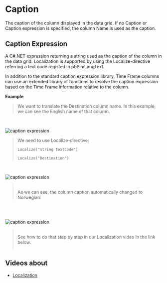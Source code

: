 # Caption

The caption of the column displayed in the data grid. If no Caption or Caption expression is specified, the column Name is used as the caption.
<br/>

## Caption Expression

A C#.NET expression returning a string used as the caption of the column in the data grid. Localization is supported by using the Localize-directive referring a text code registed in pbSimLangText.

In addition to the standard caption expression library, Time Frame columns can use an extended library of functions to resolve the caption expression based on the Time Frame information relative to the column.

**Example**
>
>We want to translate the Destination column name. In this example, we can see the English name of that column. 
<br/>

![caption expression](https://profitbasedocs.blob.core.windows.net/images/capt%20ex1.png)
<br/>

>We need to use Localize-directive:
><br/>
>
>``Localize("string textCode")``
><br/>
>
>```
>Localize("Destination")
>```
<br/>

![caption expression](https://profitbasedocs.blob.core.windows.net/images/capt%20ex2.png)

><br/>
>As we can see, the column caption automatically changed to Norwegian: 
>
<br/><br/>

![caption expression](https://profitbasedocs.blob.core.windows.net/images/capt%20ex3.png)

><br/>
>See how to do that step by step in our Localization video in the link below.
>
>
><br/>
><br/>

## Videos about 

* [Localization](../../../videos/localization.md) 